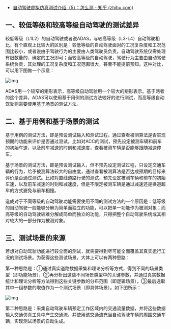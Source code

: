 - [自动驾驶虚拟仿真测试介绍（5）：怎么测 - 知乎 (zhihu.com)](https://zhuanlan.zhihu.com/p/149811305)

## 一、较低等级和较高等级自动驾驶的测试差异

较低等级（L1L2）的自动驾驶或者说ADAS，与较高等级（L3-L4）自动驾驶相比，有个直观上比较大的区别是：较低等级的自动驾驶面对的工况复杂度和工况范围比较小，或者说由于驾驶行为的主要由人类驾驶员负责，自动驾驶系统仅需处理有限数量的、确定的工况即可；而较高等级的自动驾驶，驾驶行为主要由自动驾驶系统负责，其处理的工况复杂度和工况范围很大，甚至不能提前预知。这种对比，可以用下图做一个示意：

![img](https://pic1.zhimg.com/80/v2-04518cbb0b497113443081fc10e9386c_720w.jpg)

ADAS用一个较窄的矩形表示，高等级自动驾驶用一个较大的矩形表示。基于两者的这个差异，ADAS可以使用基于用例的测试方法较好的进行测试，而高等级自动驾驶则需要使用基于场景的测试方法。

## 二、基于用例和基于场景的测试

基于用例的测试方法，即是预设测试输入和测试过程，通过查看被测算法是否实现预期的功能来评价是否通过测试。比如对ACC的测试，预先设定被测车辆和前车的初始车速，以及前车减速的时刻和减速度，查看被测车辆是否能够跟随减速停车。

基于场景的测试方法，即是预设测试输入，但不预先设定测试过程，只设定交通车辆的行为，给予被测算法较大的自由度，通过查看被测算法是否达成预期的目标来评价是否通过测试。比如对直线道路行驶的测试，预先设定被测车辆和前车的初始车速，以及前车减速的时刻和减速度，但是不限定被测车辆是通过减速还是换道超车的方式避免与前车相撞。

造成对于不同等级的自动驾驶功能需要使用不同的测试方法的一个原因是：低等级的自动驾驶一般能够分解为简单而独立的功能，可以把单一功能作为被测对象；而高等级的自动驾驶较难分解成简单而独立的功能，只得把整个自动驾驶系统或其相对较大的一部分作为被测对象。

## 三、测试场景的来源

若想对自动驾驶功能进行较全面的测试，就需要得到尽可能全面覆盖其真实运行工况的测试场景。为获得这些测试场景，大体上可以有两种思路：

第一种思路是：①通过真实道路数据采集和理论分析等方式，得到不同的场景类型（即功能场景），②再分析出这些不同场景类型中的关键参数，并通过真实数据统计和理论分析等方法得到这些关键参数的分布范围（即逻辑场景），③最后选取其中一组参数的取值作为一个测试场景（即具体场景）。如下图所示：

![img](https://pic2.zhimg.com/80/v2-119ccd868a2926555ee952f2e6a554d5_720w.jpg)

第二种思路是：采集自动驾驶车辆预定工作区域内的交通流量数据，并将这些数据输入交通仿真工具中产生交通流，并使用该交通流充当自动驾驶车辆的周围交通车辆，实现测试场景的自动生成。